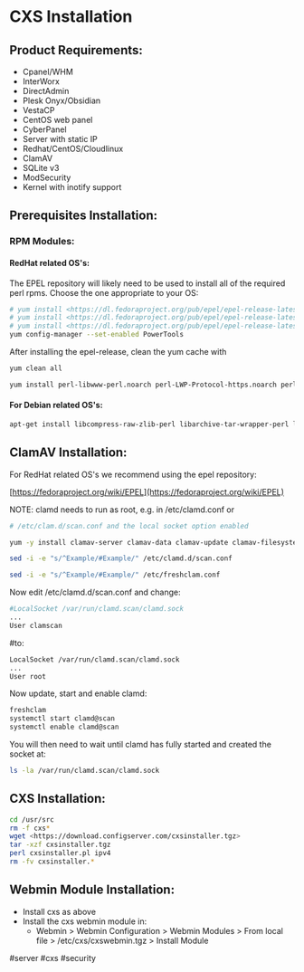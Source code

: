 # CXS Installation
## Product Requirements:

-   Cpanel/WHM
-   InterWorx
-   DirectAdmin
-   Plesk Onyx/Obsidian
-   VestaCP
-   CentOS web panel
-   CyberPanel
-   Server with static IP
-   Redhat/CentOS/Cloudlinux
-   ClamAV
-   SQLite v3
-   ModSecurity
-   Kernel with inotify support

## Prerequisites Installation:

### RPM Modules:

#### RedHat related OS's:

The EPEL repository will likely need to be used to install all of the required perl rpms. Choose the one appropriate to your OS:

```bash
# yum install <https://dl.fedoraproject.org/pub/epel/epel-release-latest-6.noarch.rpm>
# yum install <https://dl.fedoraproject.org/pub/epel/epel-release-latest-7.noarch.rpm>
# yum install <https://dl.fedoraproject.org/pub/epel/epel-release-latest-8.noarch.rpm>
yum config-manager --set-enabled PowerTools
```

After installing the epel-release, clean the yum cache with

```bash
yum clean all
```

```bash
yum install perl-libwww-perl.noarch perl-LWP-Protocol-https.noarch perl-Archive-Tar.noarch perl-Archive-Zip.noarch perl-Linux-Inotify2 perl-Compress-Zlib sqlite perl-DBI perl-DBD-SQLite perl-IO-Socket-SSL.noarch perl-Net-SSLeay.x86_64 sqlite
```

#### For Debian related OS's:

```bash
apt-get install libcompress-raw-zlib-perl libarchive-tar-wrapper-perl libarchive-zip-perl libwww-perl liblwp-protocol-https-perl liblinux-inotify2-perl libcgi-pm-perl sqlite3 libdbi-perl libdbd-sqlite3-perl
```

## ClamAV Installation:

For RedHat related OS's we recommend using the epel repository:

[](https://fedoraproject.org/wiki/EPEL)[https://fedoraproject.org/wiki/EPEL](https://fedoraproject.org/wiki/EPEL)

 NOTE: clamd needs to run as root, e.g. in /etc/clamd.conf or

```bash
# /etc/clam.d/scan.conf and the local socket option enabled
```

```bash
yum -y install clamav-server clamav-data clamav-update clamav-filesystem clamav clamav-scanner-systemd clamav-devel clamav-lib clamav-server-systemd
```

```bash
sed -i -e "s/^Example/#Example/" /etc/clamd.d/scan.conf
```

```bash
sed -i -e "s/^Example/#Example/" /etc/freshclam.conf
```

Now edit /etc/clamd.d/scan.conf and change:

```bash
#LocalSocket /var/run/clamd.scan/clamd.sock
...
User clamscan
```

#to:

```bash
LocalSocket /var/run/clamd.scan/clamd.sock
...
User root
```

Now update, start and enable clamd:

```bash
freshclam
systemctl start clamd@scan
systemctl enable clamd@scan
```

You will then need to wait until clamd has fully started and created the socket at:

```bash
ls -la /var/run/clamd.scan/clamd.sock
```

## CXS Installation:

```bash
cd /usr/src
rm -f cxs*
wget <https://download.configserver.com/cxsinstaller.tgz>
tar -xzf cxsinstaller.tgz
perl cxsinstaller.pl ipv4
rm -fv cxsinstaller.*
```

## Webmin Module Installation:

-   Install cxs as above
-   Install the cxs webmin module in:
    -   Webmin > Webmin Configuration > Webmin Modules > From local file > /etc/cxs/cxswebmin.tgz > Install Module

#server #cxs #security